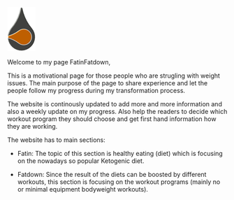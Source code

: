 <img src="assets/images/Logo_transparent.png" style="margin: 0;">

Welcome to my page FatinFatdown,

This is a motivational page for those people who are strugling with weight issues. The main purpose of the page to share experience and let the 
people follow my progress during my transformation process. 

The website is continously updated to add more and more information and also a weekly update on my progress. Also help the readers to decide which workout program they should choose and get first hand information how they are working. 

The website has to main sections:

- Fatin:
    The topic of this section is healthy eating (diet) which is focusing on the nowadays so popular Ketogenic diet.

- Fatdown:
    Since the result of the diets can be boosted by different workouts, this section is focusing on the workout programs (mainly no or minimal equipment bodyweight workouts).

